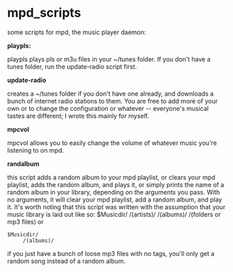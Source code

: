 # mpd_scripts
some scripts for mpd, the music player daemon:

**playpls:**

playpls plays pls or m3u files in your ~/tunes folder. If you don't have a tunes folder, run the update-radio script first.

**update-radio**

creates a ~/tunes folder if you don't have one already, and downloads a bunch of internet radio stations to them. You are free to add more of your own or to change the configuration or whatever -- everyone's musical tastes are different; I wrote this mainly for myself.

**mpcvol**

mpcvol allows you to easily change the volume of whatever music you're listening to on mpd.

**randalbum**

this script adds a random album to your mpd playlist, or clears your mpd playlist, adds the random album, and plays it, or simply prints the name of a random album in your library, depending on the arguments you pass. With no arguments, it will clear your mpd playlist, add a random album, and play it. It's worth noting that this script was written with the assumption that your music library is laid out like so:
    $Musicdir/
             /(artists)/
                     /(albums)/
                            /(folders or mp3 files)
    or
    
    $Musicdir/
         /(albums)/
                            
if you just have a bunch of loose mp3 files with no tags, you'll only get a random song instead of a random album.
